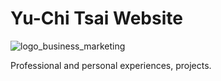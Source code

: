 # Yu-Chi Tsai Website

![logo_business_marketing](https://github.com/Yuchi-Tsai/yuchi-tsai.github.io/assets/170752234/b17c5254-e50f-47e5-af15-2295cfbde596)

Professional and personal experiences, projects.
